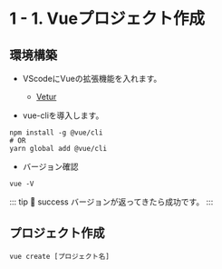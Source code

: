 # 1 - 1. Vueプロジェクト作成

## 環境構築
- VScodeにVueの拡張機能を入れます。
  - [Vetur](https://marketplace.visualstudio.com/items?itemName=octref.vetur)

- vue-cliを導入します。

```shell
npm install -g @vue/cli
# OR
yarn global add @vue/cli
```

- バージョン確認
```shell
vue -V
```

::: tip 🎉 success
 バージョンが返ってきたら成功です。
:::

## プロジェクト作成

```shell
vue create [プロジェクト名]
```
